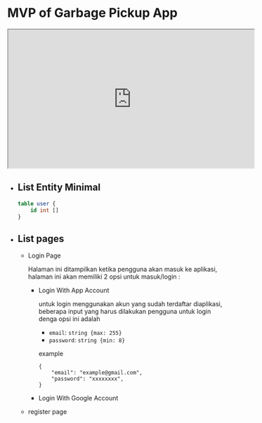 # MVP of Garbage Pickup App

<iframe width="560" height="315" src='https://dbdiagram.io/embed/649fab0202bd1c4a5e55430f'> </iframe>

- ## List Entity Minimal
    ```sql
    table user {
        id int []
    }
    ``` 

- ## List pages
    - Login Page

        Halaman ini ditampilkan ketika pengguna akan masuk ke aplikasi, halaman ini akan memiliki 2 opsi untuk masuk/login :
        - Login With App Account
        
            untuk login menggunakan akun yang sudah terdaftar diaplikasi, beberapa input yang harus dilakukan pengguna untuk login denga opsi ini adalah
            - `email`: `string {max: 255}`  
            - `password`: `string {min: 8}`

            example
            ```jsonc
            {
                "email": "example@gmail.com",
                "password": "xxxxxxxx", 
            }
            ```

        - Login With Google Account

	- register page
